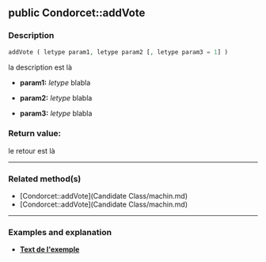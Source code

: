 ## public Condorcet::addVote

### Description    

```php
addVote ( letype param1, letype param2 [, letype param3 = 1] )
```

la description
est là    
- **param1:** *letype* blabla

- **param2:** *letype* blabla

- **param3:** *letype* blabla



### Return value:   

le retour
est là


---------------------------------------

### Related method(s)      

* [Condorcet::addVote](Candidate Class/machin.md)    
* [Condorcet::addVote](Candidate Class/machin.md)    

---------------------------------------

### Examples and explanation

* **[Text de l'exemple](link)**    
